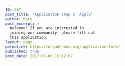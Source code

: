 ```yaml
---
ID: 287
post_title: 'Application step 5: Apply'
author: Kate
post_excerpt: >
  Welcome! If you are interested in
  joining our community, please fill out
  this application.
layout: page
permalink: https://organhouse.org/application-form/
published: true
post_date: 2017-03-06 15:12:07
---
```

<div id='crmWebToEntityForm'><META HTTP-EQUIV='content-type' CONTENT='text/html;charset=UTF-8'><form action='https://crm.zoho.com/crm/WebToLeadForm' name=WebToLeads2802751000000140358 method='POST' onSubmit='javascript:document.charset="UTF-8"; return checkMandatory()' accept-charset='UTF-8'><!-- Do not remove this code. --><input type='text' style='display:none;' name='xnQsjsdp'value='a620cee1ae0435057d8165ce6a51abc76b5d2ff36a0af5ddaa8a081d70f969fd' /><input type='hidden' name='zc_gad' id='zc_gad' value='' /><input type='text' style='display:none;' name='xmIwtLD' value='4bc31f950afc7bccd6c7656476ce2dde5a5379f1b06fc6973b43e1bda10e56c5' /><input type='text' style='display:none;' name='actionType' value='TGVhZHM=' /><input type='text' style='display:none;' name='returnURL' value='https&#x3a;&#x2f;&#x2f;organhouse.org&#x2f;thankyou' /><!-- Do not remove this code. --><style>
					tr,
					td {
						padding: 6px;
						border-spacing: 0px;
						border-width: 0px;
					}

					input,
					input[type="checkbox"],
					textarea,
					select,
					.intro {
						margin-bottom: 4em;
						margin-top: .5em;
					}

					<!--td span,
					label,
					input,
					textarea,
					select,
					.intro {
						font-size: 20px;
						color: #222222;
						font-family: 'Work Sans', sans-serif;
						font-style: normal;
						font-weight: normal;
					}

					input[type="checkbox"],
					label {
						font-size: .8em;
					}

					input[type="checkbox"] {
						margin-left: 1em;
						margin-top: 2em;
					}

					label {
						font-weight: bold;
						margin: 0;
						padding: 0;
					}

					-->p {
						font-size: .8em;
						color: #757575;
						margin: 0;
					}

					input[type=checkbox] {
						transform: scale(1.5);
						margin-right: 1em;
					}

					input[type=submit]:hover {
						color: #ec008a!important;
					}

					input[type-submit]:active {
						color: #ec008a!important;
					}
				</style>
				<form data-parsley-validate>
					<table style='width:100%; max-width: 700px;color:black; margin:0; text-align:left;'>
						<tr>
							<td style="padding-top:4em;"><span>Hi! What's your first name?<span style='color:#ec008a;'>*</span></span>
								<p>Each individual applying must fill out their own application; joint applications will not be evaluated.</p><input type='text' maxlength='40' style='width:100%; max-width: 700px;' name='First Name' required=''></input>
							</td>
						</tr>

						<tr>
							<td><span>What's your last name?<span style='color:#ec008a;'>*</span></span>
								<p>Please provide your full legal name, not just a first name or pseudonym. We will not be able to evaluate your application without a full legal name.</p><input type='text' maxlength='80' style='width:100%; max-width: 700px;' name='Last Name' required=""></input>
							</td>
						</tr>
<tr>
						<td><span>Pronouns<span style='color:#ec008a;'>*</span></span><input type='text' maxlength='255' style='width:100%;'  max-width: 700px;' name='LEADCF23' required=""></input>
						</td>
						<td style='width: 140px;'></td>
					</tr>
						<tr>
							<td><span>What’s your preferred name?<span style='color:#ec008a;'>*</span></span>
								<p>What shall we call you?</p><input type='text' maxlength='255' style='width:100%; max-width: 700px;' name='LEADCF1' required=""></input>
							</td>
						</tr>

						<tr>
							<td><span>What's your age?<span style='color:#ec008a;'>*</span></span>
								<p>Persons over 45 must be accompanied by a millennial. ;) <a href="https://organhouse.org/faq/">(Learn more about this policy here.)</a></p><input type='text' maxlength='255' style='width:100%; max-width: 700px;' name='LEADCF11' required=""></input>
							</td>
						</tr>

						<tr>
							<td><span>First Reference<span style='color:#ec008a;'>*</span></span>
								<p>Please provide a reference who is currently a member of Organ House. Alternatively, if you found out about us through a Facebook group or at an event, please let us know how you found us:</p><input type='text' maxlength='255' style='width:100%; max-width: 700px;'
								        name='LEADCF2' required=""></input>
							</td>
						</tr>

						<tr>
							<td><span>Second Reference</span>
								<p>Please provide a second reference who is currently a member of Organ House. It's okay if you don't have a second reference, but we prioritize applications that do.</p><input type='text' maxlength='255' style='width:100%; max-width: 700px;'
								        name='LEADCF5'></input>
							</td>
						</tr>

						<tr>
							<td><span>I identify as&hellip;<span style='color:#ec008a;'>*</span></span>
								<p>There's no wrong answer! Tell us as much, or as little, about your gender identity, relationship type or kink affiliation as you'd like!</p><textarea maxlength='2000' style='width:100%; max-width: 700px;' name='LEADCF4' style='width:250px;' required=""></textarea></td>
						</tr>

						<!-- <tr>
							<td><span>Have you been to any parties like ours before&#x3f;<span style='color:#ec008a;'>*</span></span>
								<select style='width:100%; max-width: 700px;' name='LEADCF7' required="">
			<option value='-Please select one-'>-Please select one-</option>
			<option value='Nope,&#x20;I&#x27;m&#x20;terribly&#x20;curious'>Nope, I&#x27;m terribly curious</option>
			<option value='I&#x27;ve&#x20;been&#x20;to&#x20;a&#x20;few'>I&#x27;ve been to a few</option>
			<option value='I&#x27;ve&#x20;been&#x20;to&#x20;a&#x20;bunch'>I&#x27;ve been to a bunch</option>
			<option value='I&#x20;am&#x20;the&#x20;party'>I am the party!</option>
		</select></td>
						</tr> -->

						<tr>
							<td><span>What experience are you hoping to find&#x3f;<span style='color:#ec008a;'>*</span></span><textarea maxlength='2000' style='width:100%; max-width: 700px;' name='LEADCF6' style='width:250px;' required=""></textarea></td>
						</tr>

						<tr>
							<td><span>Please describe your experience level with play events, if any.<span style='color:#ec008a;'>*</span></span>
								<p>
									Will this be your first experience? Are you a veteran?
								</p>
							<textarea maxlength='2000' style='width:100%; max-width: 700px;' name='LEADCF20'style='width:250px;' required=""></textarea></td>
						</tr>

						<!-- Are you experienced with consent culture? Please tell us a bit about your experience, values, and view regarding consent. It’s okay if you’re new to this whole thing! We’re here to help. Be expansively honest! -->

						<tr>
							<td><span>Are you experienced with consent culture?<span style='color:#ec008a;'>*</span></span>
								<p>
									Please tell us a bit about your experience, values, and view regarding consent. It’s okay if you’re new to this whole thing! We’re here to help. Be expansively honest!
								</p>
								<textarea maxlength='2000' style='width:100%; max-width: 700px;' name='LEADCF21'style='width:250px;'></textarea>
							</td>
						</tr>


<!-- In this space, we expect our members to uphold a culture of mutually enthusiastic, affirmative, verbal* consent. That’s a lot of words. What do you believe that should look like?" -->

						<tr>
							<td><span >In this space, we expect our members to uphold a culture of mutually enthusiastic, affirmative, verbal consent. That’s a lot of words. What do you believe that should look like?<span style='color:#ec008a;'>*</span></span>
								<textarea maxlength='2000' style='width:100%; max-width: 700px;' name='LEADCF22'style='width:250px;'></textarea>
							</td>
						</tr>



						<tr>
							<td><span>With whom are you planning on attending&#x3f;<span style='color:#ec008a;'>*</span></span>
								<p>New attendees must attend with a Partner. Your Partner may be the person who referred you, a date, or just a friend, and may be any gender.</p><textarea maxlength='2000' style='width:100%; max-width: 700px;' name='LEADCF9' style='width:250px;'
								        required=""></textarea></td>
						</tr>

						<tr>
							<td><span>Please provide links to you & your partners’ Facebook profiles<span style='color:#ec008a;'>*</span></span>
								<p>We ask for Facebook because this keeps people honest and accountable for their actions. If you don't have a Facebook profile at all, please provide another social media link.</p><textarea maxlength='2000' style='width:100%; max-width: 700px;'
								        name='LEADCF8' style='width:250px;' required=""></textarea></td>
						</tr>

						<tr>
							<td><span>What is a phone number where we can reach you?<span style='color:#ec008a;'>*</span></span><input type='text' maxlength='30' style='width:100%; max-width: 700px;' name='Mobile' required=""></input>
							</td>
						</tr>

						<tr>
							<td><span>Email<span style='color:#ec008a;'>*</span></span>
								<p>By submitting, you understand that we’ll be contacting this email address with updates about your application status. We respect your inbox, and these emails are always safe for work and home.</p><input type='text' style='width:100%; max-width: 700px;'
								        maxlength='100' style='width:250px;' name='Email' required=""></input>
							</td>
						</tr>

						<tr>
							<td><span>Do you want to be added to our mailing list&#x3f;</span>
								<p>If we approve your application, we’ll be able to email you invitations to future private events!</p><input type='checkbox' name='LEADCF106' checked><label style="display:inline;">I enthusiastically consent!</label></input>
							</td>
						</tr>

						<tr>
							<td style="padding-top:4em;"><span>Are you eligible for our Industry Discount?</span>
								<p>Do you help normalize and de-stigmatize sex on a day-to-day basis? We reward our friends on the front lines! Rape crisis counsellors, sex educators, etc. are eligible for our Industry Discount.</p>
								<input type='checkbox' name='LEADCF102'><label style="display:inline;">Yes!
								</label></input>
							</td>
						</tr>

						<tr>
							<td colspan='2' style='text-align:center; padding-top:15px;'>
								<input style='font-size:12px; font-weight: bold; color:white;' type='submit' value='Apply' />
							</td>
						</tr>
					</table>
					<script>
						var mndFileds = new Array('LEADCF1', 'First Name', 'Last Name', 'LEADCF11', 'LEADCF2', 'LEADCF4', 'LEADCF7', 'LEADCF6', 'LEADCF9', 'LEADCF8', 'Email');
						var fldLangVal = new Array('Preferred Name', 'First Name', 'Last Name', 'Age', 'First Reference', 'I identify as…', 'Have you been to any parties like ours before?', 'What experience are you hoping to find?',
							'With whom are you planning on attending?', 'Facebook profiles', 'Email');
						var name = '';
						var email = '';

						function checkMandatory() {
							for (i = 0; i < mndFileds.length; i++) {
								var fieldObj = document.forms['WebToLeads2802751000000140358'][mndFileds[i]];
								if (fieldObj) {
									if (((fieldObj.value).replace(/^\s+|\s+$/g, '')).length == 0) {
										if (fieldObj.type == 'file') {
											alert('Please select a file to upload.');
											fieldObj.focus();
											return false;
										}
										alert(fldLangVal[i] + ' cannot be empty.');
										fieldObj.focus();
										return false;
									} else if (fieldObj.nodeName == 'SELECT') {
										if (fieldObj.options[fieldObj.selectedIndex].value == '-None-') {
											alert(fldLangVal[i] + ' cannot be none.');
											fieldObj.focus();
											return false;
										}
									} else if (fieldObj.type == 'checkbox') {
										if (fieldObj.checked == false) {
											alert('Please accept  ' + fldLangVal[i]);
											fieldObj.focus();
											return false;
										}
									}
									try {
										if (fieldObj.name == 'Last Name') {
											name = fieldObj.value;
										}
									} catch (e) {}
								}
							}
						}
					</script>

				</form>
		</div>